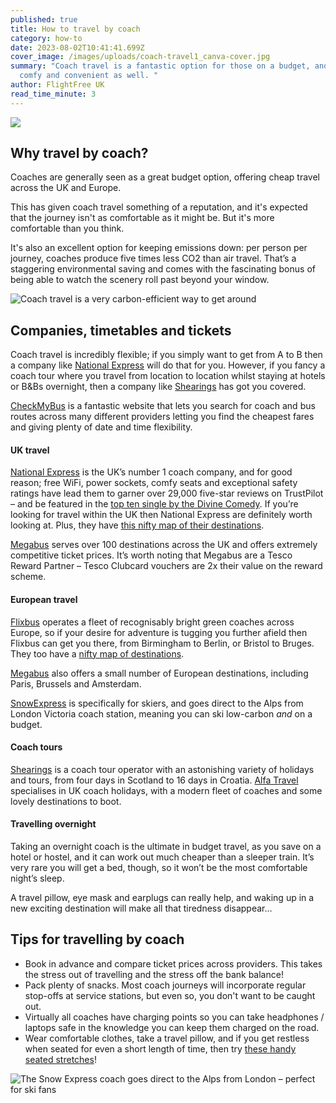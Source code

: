 ```yaml
---
published: true
title: How to travel by coach
category: how-to
date: 2023-08-02T10:41:41.699Z
cover_image: /images/uploads/coach-travel1_canva-cover.jpg
summary: "Coach travel is a fantastic option for those on a budget, and can be
  comfy and convenient as well. "
author: FlightFree UK
read_time_minute: 3
---
```

![](/images/uploads/coach-travel1_canva.jpg)

## Why travel by coach?

C﻿oaches are generally seen as a great budget option, offering cheap travel across the UK and Europe. 

T﻿his has given coach travel something of a reputation, and it's expected that the journey isn't as comfortable as it might be. But it's more comfortable than you think.

I﻿t's also an excellent option for keeping emissions down: per person per journey, coaches produce five times less CO2 than air travel. That’s a staggering environmental saving and comes with the fascinating bonus of being able to watch the scenery roll past beyond your window. 

![](/images/uploads/emissions-per-passenger-km.jpg "Coach travel is a very carbon-efficient way to get around")

## Companies, timetables and tickets

Coach travel is incredibly flexible; if you simply want to get from A to B then a company like [National Express](https://www.nationalexpress.com/en) will do that for you. However, if you fancy a coach tour where you travel from location to location whilst staying at hotels or B&Bs overnight, then a company like [Shearings](https://www.shearings.com/) has got you covered. 

[CheckMyBus](https://www.checkmybus.co.uk/) is a fantastic website that lets you search for coach and bus routes across many different providers letting you find the cheapest fares and giving plenty of date and time flexibility.

#### UK travel

[National Express](https://www.nationalexpress.com/en) is the UK’s number 1 coach company, and for good reason; free WiFi, power sockets, comfy seats and exceptional safety ratings have lead them to garner over 29,000 five-star reviews on TrustPilot – and be featured in the [top ten single by the Divine Comedy](https://youtu.be/p_GLSgJ39Dc). If you’re looking for travel within the UK then National Express are definitely worth looking at. Plus, they have [this nifty map of their destinations](https://routemap.nationalexpress.com/#xd_co_f=ZTllNDkyNTgtODNkMS00ZWM5LWI2ZjctNjg3Mzg0ZDU2ZGM2~).

[Megabus](https://uk.megabus.com/) serves over 100 destinations across the UK and offers extremely competitive ticket prices. It’s worth noting that Megabus are a Tesco Reward Partner – Tesco Clubcard vouchers are 2x their value on the reward scheme.

#### European travel

[Flixbus](https://www.flixbus.co.uk/) operates a fleet of recognisably bright green coaches across Europe, so if your desire for adventure is tugging you further afield then Flixbus can get you there, from Birmingham to Berlin, or Bristol to Bruges. They too have a [nifty map of destinations](https://www.flixbus.co.uk/bus-routes).

[Megabus](https://uk.megabus.com/) also offers a small number of European destinations, including Paris, Brussels and Amsterdam.

[S﻿nowExpress](https://www.snowexpress.co.uk/) is specifically for skiers, and goes direct to the Alps from London Victoria coach station, meaning you can ski low-carbon *and* on a budget. 

#### Coach tours

[Shearings](https://www.shearings.com/) is a coach tour operator with an astonishing variety of holidays and tours, from four days in Scotland to 16 days in Croatia. [Alfa Travel](https://www.alfatravel.co.uk/coach-holidays/) specialises in UK coach holidays, with a modern fleet of coaches and some lovely destinations to boot. 

#### Travelling overnight

Taking an overnight coach is the ultimate in budget travel, as you save on a hotel or hostel, and it can work out much cheaper than a sleeper train. It’s very rare you will get a bed, though, so it won’t be the most comfortable night’s sleep. 

A travel pillow, eye mask and earplugs can really help, and waking up in a new exciting destination will make all that tiredness disappear…  

## Tips for travelling by coach

* Book in advance and compare ticket prices across providers. This takes the stress out of travelling and the stress off the bank balance!
* Pack plenty of snacks. Most coach journeys will incorporate regular stop-offs at service stations, but even so, you don't want to be caught out.
* Virtually all coaches have charging points so you can take headphones / laptops safe in the knowledge you can keep them charged on the road.
* Wear comfortable clothes, take a travel pillow, and if you get restless when seated for even a short length of time, then try [these handy seated stretches](https://www.oxygenmag.com/workouts-for-women/stretching-workouts-for-women/5-seated-stretches-to-do-while-traveling/)!

![](/images/uploads/snow-express-ski-coach.jpg "The Snow Express coach goes direct to the Alps from London – perfect for ski fans")